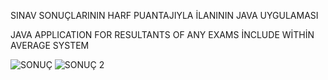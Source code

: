 SINAV SONUÇLARININ  HARF PUANTAJIYLA İLANININ JAVA UYGULAMASI

JAVA APPLICATION FOR RESULTANTS OF ANY EXAMS İNCLUDE WİTHİN AVERAGE SYSTEM 



![SONUÇ](https://user-images.githubusercontent.com/115929641/204058438-f1d7b040-a845-4112-82b3-7006f600e267.png)
![SONUÇ 2](https://user-images.githubusercontent.com/115929641/204058601-489386ad-12ba-42af-98f4-85430dded2e6.png)
